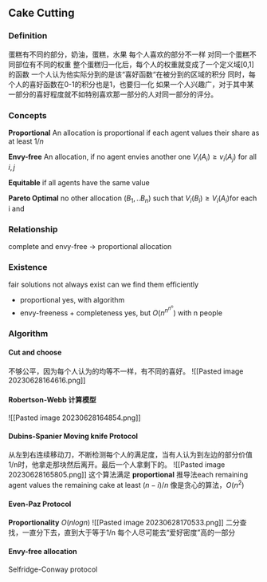 ## Cake Cutting

### Definition
蛋糕有不同的部分，奶油，蛋糕，水果
每个人喜欢的部分不一样
对同一个蛋糕不同部位有不同的权重
整个蛋糕归一化后，每个人的权重就变成了一个定义域[0,1]的函数
一个人认为他实际分到的是该“喜好函数“在被分到的区域的积分
同时，每个人的喜好函数在0-1的积分也是1，也要归一化
如果一个人兴趣广，对于其中某一部分的喜好程度就不如特别喜欢那一部分的人对同一部分的评分。

### Concepts

**Proportional** An allocation is proportional if each agent values their share as at least $1/n$

**Envy-free** An allocation, if no agent envies another one $V_i(A_i)\geq v_i(A_j)$ for all $i,j$

**Equitable** if all agents have the same value

**Pareto Optimal** no other allocation $(B_1,..B_n)$ such that $V_i(B_i)\geq V_i(A_i)$for each i and 

### Relationship
complete and envy-free -> proportional allocation

### Existence
fair solutions not always exist
can we find them efficiently
- proportional yes, with algorithm
- envy-freeness + completeness yes, but $O(n^{n^{n^n}})$ with n people

### Algorithm

#### Cut and choose
不够公平，因为每个人认为的均等不一样，有不同的喜好。
![[Pasted image 20230628164616.png]]

#### Robertson-Webb 计算模型
![[Pasted image 20230628164854.png]]

#### Dubins-Spanier Moving knife Protocol
从左到右连续移动刀，不断检测每个人的满足度，当有人认为到左边的部分价值1/n时，他拿走那块然后离开。最后一个人拿剩下的。
![[Pasted image 20230628165805.png]]
这个算法满足 **proportional**
推导法each remaining agent values the remaining cake at least $(n-i)/n$
像是贪心的算法，$O(n^2)$

#### Even-Paz Protocol
**Proportionality** $O(nlogn)$
![[Pasted image 20230628170533.png]]
二分查找，一直分下去，直到大于等于1/n
每个人尽可能去“爱好密度”高的一部分

#### Envy-free allocation
Selfridge-Conway protocol




